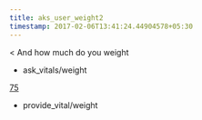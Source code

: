 ```yaml
---
title: aks_user_weight2
timestamp: 2017-02-06T13:41:24.44904578+05:30
---
```


< And how much do you weight
* ask_vitals/weight

[75](weight)
* provide_vital/weight
